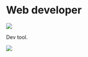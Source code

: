 # Web developer

![](https://i.imgur.com/xOJrzxp.png)

Dev tool.

![](https://i.imgur.com/TFk4JMW.png)